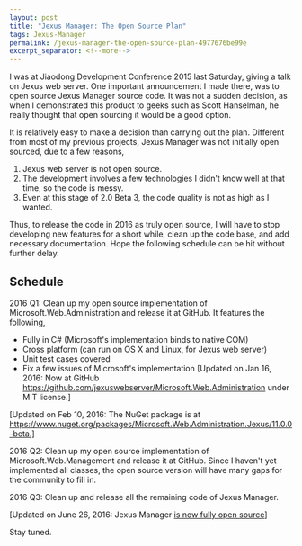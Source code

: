 ```yaml
---
layout: post
title: "Jexus Manager: The Open Source Plan"
tags: Jexus-Manager
permalink: /jexus-manager-the-open-source-plan-4977676be99e
excerpt_separator: <!--more-->
---
```

I was at Jiaodong Development Conference 2015 last Saturday, giving a talk on Jexus web server. One important announcement I made there, was to open source Jexus Manager source code. It was not a sudden decision, as when I demonstrated this product to geeks such as Scott Hanselman, he really thought that open sourcing it would be a good option.
<!--more-->

It is relatively easy to make a decision than carrying out the plan. Different from most of my previous projects, Jexus Manager was not initially open sourced, due to a few reasons,

1. Jexus web server is not open source.
1. The development involves a few technologies I didn't know well at that time, so the code is messy.
1. Even at this stage of 2.0 Beta 3, the code quality is not as high as I wanted.

Thus, to release the code in 2016 as truly open source, I will have to stop developing new features for a short while, clean up the code base, and add necessary documentation. Hope the following schedule can be hit without further delay.

## Schedule

2016 Q1: Clean up my open source implementation of Microsoft.Web.Administration and release it at GitHub. It features the following,

* Fully in C# (Microsoft's implementation binds to native COM)
* Cross platform (can run on OS X and Linux, for Jexus web server)
* Unit test cases covered
* Fix a few issues of Microsoft's implementation
[Updated on Jan 16, 2016: Now at GitHub https://github.com/jexuswebserver/Microsoft.Web.Administration under MIT license.]

[Updated on Feb 10, 2016: The NuGet package is at https://www.nuget.org/packages/Microsoft.Web.Administration.Jexus/11.0.0-beta.]

2016 Q2: Clean up my open source implementation of Microsoft.Web.Management and release it at GitHub. Since I haven't yet implemented all classes, the open source version will have many gaps for the community to fill in.

2016 Q3: Clean up and release all the remaining code of Jexus Manager.

[Updated on June 26, 2016: Jexus Manager [is now fully open source](jexus-manager-is-now-open-source-a48fef80a6e7)]

Stay tuned.